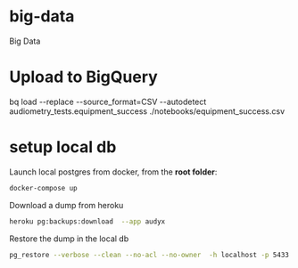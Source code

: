 # big-data
Big Data

# Upload to BigQuery

bq load --replace --source_format=CSV --autodetect audiometry_tests.equipment_success ./notebooks/equipment_success.csv


# setup local db

Launch local postgres from docker, from the **root folder**:

~~~bash
docker-compose up
~~~

Download a dump from heroku

~~~bash
heroku pg:backups:download  --app audyx
~~~


Restore the dump in the local db

~~~bash
pg_restore --verbose --clean --no-acl --no-owner  -h localhost -p 5433 -d audyx --user me latest.dump
~~~
